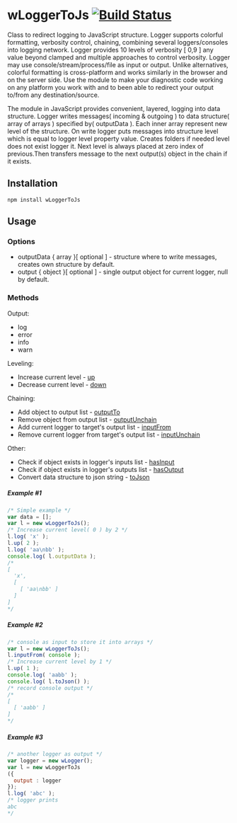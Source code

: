
# wLoggerToJs [![Build Status](https://travis-ci.org/Wandalen/wLoggerToJs.svg?branch=master)](https://travis-ci.org/Wandalen/wLoggerToJs)

Class to redirect logging to JavaScript structure. Logger supports colorful formatting, verbosity control, chaining, combining several loggers/consoles into logging network. Logger provides 10 levels of verbosity [ 0,9 ] any value beyond clamped and multiple approaches to control verbosity. Logger may use console/stream/process/file as input or output. Unlike alternatives, colorful formatting is cross-platform and works similarly in the browser and on the server side. Use the module to make your diagnostic code working on any platform you work with and to been able to redirect your output to/from any destination/source.

The module in JavaScript provides convenient, layered, logging into data structure.
Logger writes messages( incoming & outgoing ) to data structure( array of arrays ) specified by( outputData ).
Each inner array represent new level of the structure. On write logger puts messages into structure level which is equal to logger level property value.
Creates folders if needed level does not exist logger  it. Next level is always placed at zero index of previous.Then transfers message to the next output(s) object in the chain if it exists.

## Installation
```terminal
npm install wLoggerToJs
```
## Usage
### Options
* outputData { array }[ optional ] - structure where to write messages, creates own structure by default.
* output { object }[ optional ] - single output object for current logger, null by default.

### Methods
Output:
* log
* error
* info
* warn

Leveling:
*  Increase current level - [up](https://rawgit.com/Wandalen/wLogger/master/doc/reference/wPrinterBase.html#.up)
*  Decrease current level - [down](https://rawgit.com/Wandalen/wLogger/master/doc/reference/wPrinterBase.html#.down)

Chaining:
*  Add object to output list - [outputTo](https://rawgit.com/Wandalen/wLogger/master/doc/reference/wPrinterBase.html#.outputTo)
*  Remove object from output list - [outputUnchain](https://rawgit.com/Wandalen/wLogger/master/doc/reference/wPrinterBase.html#.outputUnchain)
*  Add current logger to target's output list - [inputFrom](https://rawgit.com/Wandalen/wLogger/master/doc/reference/wPrinterBase.html#.inputFrom)
*  Remove current logger from target's output list - [inputUnchain](https://rawgit.com/Wandalen/wLogger/master/doc/reference/wPrinterBase.html#.inputUnchain)

Other:
* Check if object exists in logger's inputs list - [hasInput](https://rawgit.com/Wandalen/wLogger/master/doc/reference/wPrinterBase.html#.hasInput)
* Check if object exists in logger's outputs list - [hasOutput](https://rawgit.com/Wandalen/wLogger/master/doc/reference/wPrinterBase.html#.hasOutput)
* Convert data structure to json string - [toJson](https://rawgit.com/Wandalen/wLoggerToJs/master/doc/reference/wLoggerToJs.html#.toJson)

##### Example #1
```javascript
/* Simple example */
var data = [];
var l = new wLoggerToJs();
/* Increase current level( 0 ) by 2 */
l.log( 'x' );
l.up( 2 );
l.log( 'aa\nbb' );
console.log( l.outputData );
/*
[
  'x',
  [
    [ 'aa\nbb' ]  
  ]
]
*/
```
##### Example #2
```javascript
/* console as input to store it into arrays */
var l = new wLoggerToJs();
l.inputFrom( console );
/* Increase current level by 1 */
l.up( 1 );
console.log( 'aabb' );
console.log( l.toJson() );
/* record console output */
/*
[
  [ 'aabb' ]
]
*/
```
##### Example #3
```javascript
/* another logger as output */
var logger = new wLogger();
var l = new wLoggerToJs
({
  output : logger
});
l.log( 'abc' );
/* logger prints
abc
*/
```
